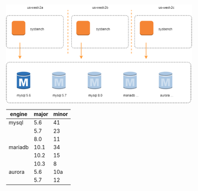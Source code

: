 
![](./sysbench-fig.png)



| engine | major | minor |
|---------|-------|-------|
| mysql | 5.6 | 41 |
|  | 5.7 | 23 |
|  | 8.0 | 11 |
| mariadb | 10.1 | 34 |
|  | 10.2 | 15 |
|  | 10.3 | 8 |
| aurora | 5.6 | 10a |
|  | 5.7 | 12 |
